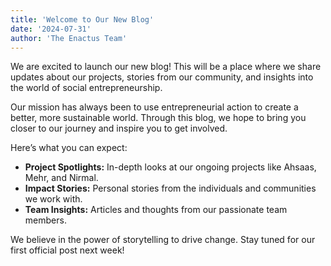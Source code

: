 ```yaml
---
title: 'Welcome to Our New Blog'
date: '2024-07-31'
author: 'The Enactus Team'
---
```


We are excited to launch our new blog! This will be a place where we share updates about our projects, stories from our community, and insights into the world of social entrepreneurship.

Our mission has always been to use entrepreneurial action to create a better, more sustainable world. Through this blog, we hope to bring you closer to our journey and inspire you to get involved.

Here’s what you can expect:

- **Project Spotlights:** In-depth looks at our ongoing projects like Ahsaas, Mehr, and Nirmal.
- **Impact Stories:** Personal stories from the individuals and communities we work with.
- **Team Insights:** Articles and thoughts from our passionate team members.

We believe in the power of storytelling to drive change. Stay tuned for our first official post next week!
